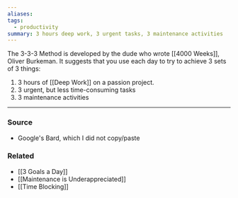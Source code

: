 ```yaml
---
aliases: 
tags:
  - productivity
summary: 3 hours deep work, 3 urgent tasks, 3 maintenance activities
---
```

The 3-3-3 Method is developed by the dude who wrote [[4000 Weeks]], Oliver Burkeman. It suggests that you use each day to try to achieve 3 sets of 3 things:

1. 3 hours of [[Deep Work]] on a passion project.
2. 3 urgent, but less time-consuming tasks
3. 3 maintenance activities

---
### Source
- Google's Bard, which I did not copy/paste

### Related
- [[3 Goals a Day]]
- [[Maintenance is Underappreciated]]
- [[Time Blocking]]